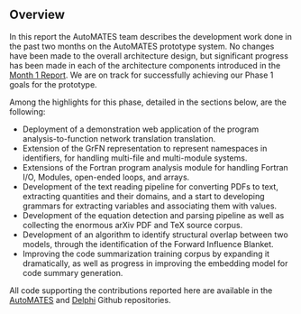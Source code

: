## Overview

In this report the AutoMATES team describes the development work done in the past two months on the AutoMATES prototype system. No changes have been made to the overall architecture design, but significant progress has been made in each of the architecture components introduced in the [Month 1 Report](https://ml4ai.github.io/automates/documentation/reports/m1_architecture_report/). We are on track for successfully achieving our Phase 1 goals for the prototype.

Among the highlights for this phase, detailed in the sections below, are the following:

- Deployment of a demonstration web application of the program analysis-to-function network translation translation.
- Extension of the GrFN representation to represent namespaces in identifiers, for handling multi-file and multi-module systems.
- Extensions of the Fortran program analysis module for handling Fortran I/O, Modules, open-ended loops, and arrays.
- Development of the text reading pipeline for converting PDFs to text, extracting quantities and their domains, and a start to developing grammars for extracting variables and associating them with values.
- Development of the equation detection and parsing pipeline as well as collecting the enormous arXiv PDF and TeX source corpus.
- Development of an algorithm to identify structural overlap between two models, through the identification of the Forward Influence Blanket.
- Improving the code summarization training corpus by expanding it dramatically, as well as progress in improving the embedding model for code summary generation.

All code supporting the contributions reported here are available in the [AutoMATES](https://github.com/ml4ai/automates) and [Delphi](https://github.com/ml4ai/delphi/) Github repositories.

